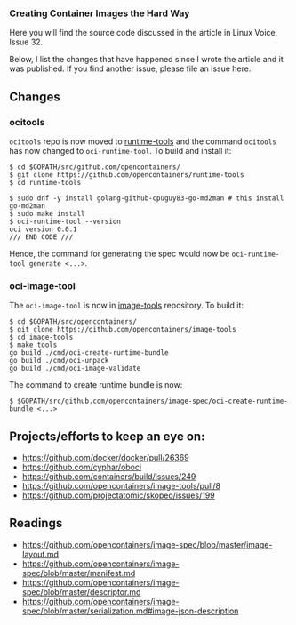 ### Creating Container Images the Hard Way

Here you will find the source code discussed in the article in Linux Voice, Issue 32. 

Below, I list the changes that have happened since I wrote the article and it was published. If you find another issue, please file an issue here.


## Changes

### ocitools

`ocitools` repo is now moved to [runtime-tools](https://github.com/opencontainers/runtime-tools) and the command `ocitools` has now changed to `oci-runtime-tool`. To build and install it:

```
$ cd $GOPATH/src/github.com/opencontainers/
$ git clone https://github.com/opencontainers/runtime-tools
$ cd runtime-tools

$ sudo dnf -y install golang-github-cpuguy83-go-md2man # this install go-md2man
$ sudo make install
$ oci-runtime-tool --version
oci version 0.0.1
/// END CODE ///
```

Hence, the command for generating the spec would now be `oci-runtime-tool generate <...>`.

### oci-image-tool

The `oci-image-tool` is now in [image-tools](https://github.com/opencontainers/image-tools) repository. To build it:

```
$ cd $GOPATH/src/opencontainers/
$ git clone https://github.com/opencontainers/image-tools
$ cd image-tools
$ make tools
go build ./cmd/oci-create-runtime-bundle
go build ./cmd/oci-unpack
go build ./cmd/oci-image-validate

```
The command to create runtime bundle is now:

```
$ $GOPATH/src/github.com/opencontainers/image-spec/oci-create-runtime-bundle <...>
```

## Projects/efforts to keep an eye on:

- https://github.com/docker/docker/pull/26369
- https://github.com/cyphar/oboci
- https://github.com/containers/build/issues/249
- https://github.com/opencontainers/image-tools/pull/8
- https://github.com/projectatomic/skopeo/issues/199


## Readings

- https://github.com/opencontainers/image-spec/blob/master/image-layout.md
- https://github.com/opencontainers/image-spec/blob/master/manifest.md
- https://github.com/opencontainers/image-spec/blob/master/descriptor.md
- https://github.com/opencontainers/image-spec/blob/master/serialization.md#image-json-description
